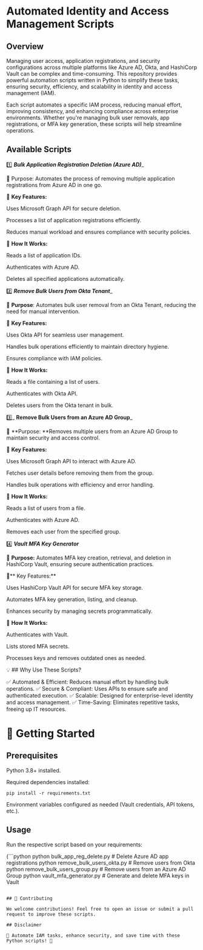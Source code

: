 # Automated Identity and Access Management Scripts

## Overview

Managing user access, application registrations, and security configurations across multiple platforms like Azure AD, Okta, and HashiCorp Vault can be complex and time-consuming. This repository provides powerful automation scripts written in Python to simplify these tasks, ensuring security, efficiency, and scalability in identity and access management (IAM).

Each script automates a specific IAM process, reducing manual effort, improving consistency, and enhancing compliance across enterprise environments. Whether you're managing bulk user removals, app registrations, or MFA key generation, these scripts will help streamline operations.

## Available Scripts

1️⃣ _**Bulk Application Registration Deletion (Azure AD)**__

🔹 Purpose: Automates the process of removing multiple application registrations from Azure AD in one go.

🔹 **Key Features:**

Uses Microsoft Graph API for secure deletion.

Processes a list of application registrations efficiently.

Reduces manual workload and ensures compliance with security policies.

🔹 **How It Works:**

Reads a list of application IDs.

Authenticates with Azure AD.

Deletes all specified applications automatically.

2️⃣ _**Remove Bulk Users from Okta Tenant**__

🔹 **Purpose**: Automates bulk user removal from an Okta Tenant, reducing the need for manual intervention.

🔹 **Key Features:**

Uses Okta API for seamless user management.

Handles bulk operations efficiently to maintain directory hygiene.

Ensures compliance with IAM policies.

🔹 **How It Works:**

Reads a file containing a list of users.

Authenticates with Okta API.

Deletes users from the Okta tenant in bulk.

3️⃣_ **Remove Bulk Users from an Azure AD Group**_

🔹 **Purpose: **Removes multiple users from an Azure AD Group to maintain security and access control.

🔹 **Key Features:**

Uses Microsoft Graph API to interact with Azure AD.

Fetches user details before removing them from the group.

Handles bulk operations with efficiency and error handling.

🔹 **How It Works:**

Reads a list of users from a file.

Authenticates with Azure AD.

Removes each user from the specified group.

4️⃣ _**Vault MFA Key Generator**_

🔹 **Purpose:** Automates MFA key creation, retrieval, and deletion in HashiCorp Vault, ensuring secure authentication practices.

🔹** Key Features:**

Uses HashiCorp Vault API for secure MFA key storage.

Automates MFA key generation, listing, and cleanup.

Enhances security by managing secrets programmatically.

🔹 **How It Works:**

Authenticates with Vault.

Lists stored MFA secrets.

Processes keys and removes outdated ones as needed.

💡 ## Why Use These Scripts?

✅ Automated & Efficient: Reduces manual effort by handling bulk operations.
✅ Secure & Compliant: Uses APIs to ensure safe and authenticated execution.
✅ Scalable: Designed for enterprise-level identity and access management.
✅ Time-Saving: Eliminates repetitive tasks, freeing up IT resources.

# 🚀 Getting Started

## Prerequisites

  Python 3.8+ installed.
  
  Required dependencies installed:
  
  `pip install -r requirements.txt`
  
  Environment variables configured as needed (Vault credentials, API tokens, etc.).

## Usage

Run the respective script based on your requirements:

(```python
python bulk_app_reg_delete.py  # Delete Azure AD app registrations
python remove_bulk_users_okta.py  # Remove users from Okta
python remove_bulk_users_group.py  # Remove users from an Azure AD Group
python vault_mfa_generator.py  # Generate and delete MFA keys in Vault

``` )

## 🤝 Contributing

We welcome contributions! Feel free to open an issue or submit a pull request to improve these scripts.

## Disclaimer

🚀 Automate IAM tasks, enhance security, and save time with these Python scripts! 🔐




